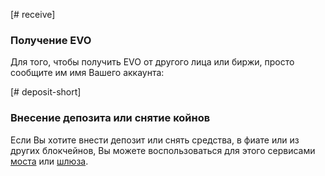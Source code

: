 [# receive]

### Получение EVO

Для того, чтобы получить EVO от другого лица или биржи, просто сообщите им имя Вашего аккаунта:

[# deposit-short]

### Внесение депозита или снятие койнов

Если Вы хотите внести депозит или снять средства, в фиате или из других блокчейнов, Вы можете воспользоваться для этого сервисами [моста](introduction/bridges_gateways) или [шлюза](introduction/bridges_gateways).